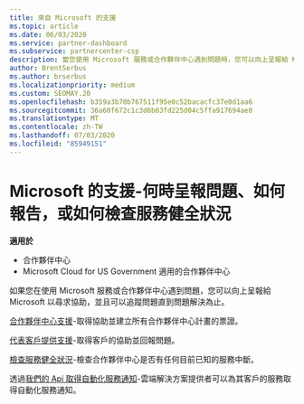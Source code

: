 ```yaml
---
title: 來自 Microsoft 的支援
ms.topic: article
ms.date: 06/03/2020
ms.service: partner-dashboard
ms.subservice: partnercenter-csp
description: 當您使用 Microsoft 服務或合作夥伴中心遇到問題時，您可以向上呈報給 Microsoft 以尋求協助，並且可以追蹤問題直到問題解決為止。
author: BrentSerbus
ms.author: brserbus
ms.localizationpriority: medium
ms.custom: SEOMAY.20
ms.openlocfilehash: b359a3b70b767511f95e0c52bacacfc37e0d1aa6
ms.sourcegitcommit: 36a60f672c1c3d6b63fd225d04c5ffa917694ae0
ms.translationtype: MT
ms.contentlocale: zh-TW
ms.lasthandoff: 07/03/2020
ms.locfileid: "85949151"
---
```

# <a name="support-from-microsoft---when-to-escalate-issues-how-to-report-them-or-how-to-check-service-health"></a>Microsoft 的支援-何時呈報問題、如何報告，或如何檢查服務健全狀況

**適用於**

- 合作夥伴中心
- Microsoft Cloud for US Government 適用的合作夥伴中心

如果您在使用 Microsoft 服務或合作夥伴中心遇到問題，您可以向上呈報給 Microsoft 以尋求協助，並且可以追蹤問題直到問題解決為止。

[合作夥伴中心支援](report-problems-with-partner-center.md)-取得協助並建立所有合作夥伴中心計畫的票證。

[代表客戶提供支援](report-problems-on-behalf-of-a-customer.md)-取得客戶的協助並回報問題。

[檢查服務健全狀況](check-service-health.md)-檢查合作夥伴中心是否有任何目前已知的服務中斷。

透過[我們的 Api 取得自動化服務通知](get-automated-service-notifications-with-our-apis.md)-雲端解決方案提供者可以為其客戶的服務取得自動化服務通知。


 

 



